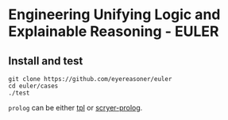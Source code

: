 # Engineering Unifying Logic and Explainable Reasoning - EULER

## Install and test

```
git clone https://github.com/eyereasoner/euler
cd euler/cases
./test
```
`prolog` can be either [tpl](https://github.com/trealla-prolog/trealla#building) or [scryer-prolog](https://github.com/mthom/scryer-prolog#installing-scryer-prolog).
